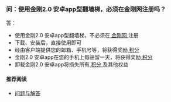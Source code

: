 ### 问：使用金刚2.0 安卓app型翻墙梯，必须在金刚网注册吗？
答：
- 使用金刚2.0 安卓app型翻墙梯，不必须在[ 金刚网 ](https://a2zitpro.github.io/web/金刚中文网)注册
- 下载、安装后，直接使用即可
- 经由客户端提供您的邮箱、手机号等，将获得奖励[ 积分 ](https://a2zitpro.github.io/web/积分)
- 金刚2.0 安卓app在您的手机上每驻留一天，将获得奖励[ 积分 ](https://a2zitpro.github.io/web/积分)
- 卸载金刚2.0 安卓app将损失所有[ 积分 ](https://a2zitpro.github.io/web/积分)及其他权益
#### 推荐阅读
- [ 问题与解答 ](https://a2zitpro.github.io/web/问题与解答)
